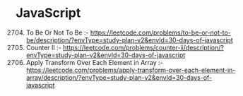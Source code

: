 # JavaScript
2704. To Be Or Not To Be :- https://leetcode.com/problems/to-be-or-not-to-be/description/?envType=study-plan-v2&envId=30-days-of-javascript
2665. Counter II :- https://leetcode.com/problems/counter-ii/description/?envType=study-plan-v2&envId=30-days-of-javascript
2635. Apply Transform Over Each Element in Array :- https://leetcode.com/problems/apply-transform-over-each-element-in-array/description/?envType=study-plan-v2&envId=30-days-of-javascript
